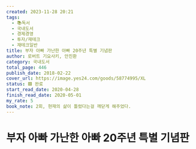 ```yaml
---
created: 2023-11-28 20:21
tags:
  - 📚독서
  - 국내도서
  - 경제경영
  - 투자/재테크
  - 재테크일반
title: 부자 아빠 가난한 아빠 20주년 특별 기념판
author: 로버트 기요사키, 안진환
category: 국내도서
total_page: 446
publish_date: 2018-02-22
cover_url: https://image.yes24.com/goods/58774995/XL
status: 🟩 완료
start_read_date: 2020-04-28
finish_read_date: 2020-05-01
my_rate: 5
book_note: 2회, 현재의 삶이 틀렸다는걸 깨닫게 해주었다.
---
```


# 부자 아빠 가난한 아빠 20주년 특별 기념판

